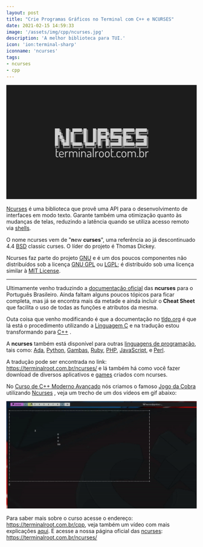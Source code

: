 ```yaml
---
layout: post
title: "Crie Programas Gráficos no Terminal com C++ e NCURSES"
date: 2021-02-15 14:59:33
image: '/assets/img/cpp/ncurses.jpg'
description: 'A melhor biblioteca para TUI.'
icon: 'ion:terminal-sharp'
iconname: 'ncurses'
tags:
- ncurses
- cpp
---
```


![Crie Programas Gráficos no Terminal com C++ e NCURSES](/assets/img/cpp/ncurses.jpg)

[Ncurses](https://www.gnu.org/software/ncurses/ncurses.html) é uma biblioteca que provê uma API para o desenvolvimento de interfaces em modo texto. Garante também uma otimização quanto às mudanças de telas, reduzindo a latência quando se utiliza acesso remoto via [shells](https://terminalroot.com.br/shell). 

O nome ncurses vem de "**n**ew **curses**", uma referência ao já descontinuado 4.4 [BSD](https://terminalroot.com.br/tags#bsd) classic curses. O líder do projeto é Thomas Dickey.

Ncurses faz parte do projeto [GNU](https://terminalroot.com.br/tags#gnu) e é um dos poucos componentes não distribuídos sob a licença [GNU GPL](https://www.gnu.org/licenses/gpl-3.0.html) ou [LGPL](https://pt.wikipedia.org/wiki/GNU_Lesser_General_Public_License); é distribuído sob uma licença similar à [MIT License](https://mit-license.org/). 

---

Ultimamente venho traduzindo a [documentação oficial](https://tldp.org/HOWTO/NCURSES-Programming-HOWTO/index.html) das **ncurses** para o Português Brasileiro. Ainda faltam alguns poucos tópicos para ficar completa, mas já se encontra mais da metade e ainda incluir o **Cheat Sheet** que facilita o uso de todas as funções e atributos da mesma.

Outa coisa que venho modificando é que a documentação no [tldp.org](https://tldp.org/) é que lá está o procedimento utilizando a [Linguagem C](https://terminalroot.com.br/tags#linguagemc) e na tradução estou transformando para [C++](https://terminalroot.com.br/cpp/) .

A **ncurses** também está disponível para outras [linguagens de programação](https://terminalroot.com.br/2019/10/linguagem-de-programacao.html), tais como:  [Ada](https://www.adaic.org/), [Python](https://terminalroot.com.br/tags#pyth), [Gambas](https://terminalroot.com.br/2016/10/gambas-o-visual-basic-open-source-para.html), [Ruby](https://terminalroot.com.br/2020/02/como-instalar-corretamente-o-ruby-bundler-e-jekyll-no-ubuntu-linux.html), [PHP](https://terminalroot.com.br/php/), [JavaScript](https://terminalroot.com.br/2020/01/javascript.html), e [Perl](https://terminalroot.com.br/2019/10/linguagem-de-programacao.html#10-perl).

A tradução pode ser encontrada no link: <https://terminalroot.com.br/ncurses/> e lá também há como você fazer download de diversos aplicativos e [games](https://terminalroot.com.br/tags#games) criados com ncurses.

No [Curso de C++ Moderno Avançado](https://terminalroot.com.br/cpp/) nós criamos o famoso [Jogo da Cobra](https://pt.wikipedia.org/wiki/Serpente_(jogo_eletrônico)) utilizando [Ncurses](https://terminalroot.com.br/ncurses/) , veja um trecho de um dos vídeos em gif abaixo:

![Jogo da Cobra - Curso de C++ Moderno Avançado](/assets/img/cpp/snake-game.gif)

Para saber mais sobre o curso acesse o endereço: <https://terminalroot.com.br/cpp>, veja também um vídeo com mais explicações [aqui](https://www.youtube.com/watch?v=BF809OoXfjM). E acesse a nossa página oficial das [ncurses](https://en.wikipedia.org/wiki/Ncurses): <https://terminalroot.com.br/ncurses/>
